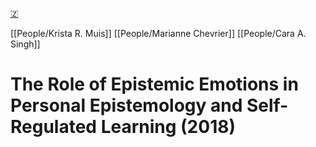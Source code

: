 [🇿](zotero://select/library/items/YPST3LQL)

[[People/Krista R. Muis]] [[People/Marianne Chevrier]] [[People/Cara A. Singh]] 
# The Role of Epistemic Emotions in Personal Epistemology and Self-Regulated Learning (2018)

